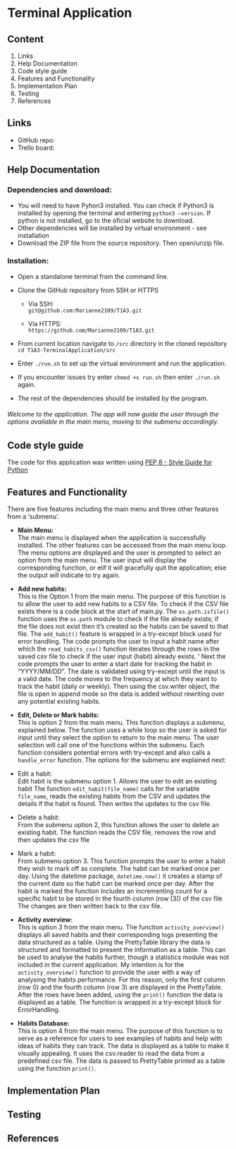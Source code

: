 # Terminal Application
## Content
1. Links
2. Help Documentation
3. Code style guide
4. Features and Functionality
5. Implementation Plan
6. Testing
7. References

## Links
- GitHub repo:
- Trello board:

## Help Documentation
### Dependencies and download:
* You will need to have Pyhon3 installed. You can check if Python3 is installed by opening the terminal and entering `python3 –version`. If python is not installed, go to the oficial website to download. 
* Other dependencies will be installed by virtual environment - see installation
* Download the ZIP file from the source repository. Then open/unzip file.

### Installation:
* Open a standalone terminal from the command line. 
* Clone the GitHub repository from SSH or HTTPS<br>
  - Via SSH:<br>
  `git@github.com:Marianne2109/T1A3.git`

  - Via HTTPS:<br>
  `https://github.com/Marianne2109/T1A3.git`

* From current location navigate to `/src` directory in the cloned repository<br>
       `cd T1A3-TerminalApplication/src`

* Enter `./run.sh` to set up the virtual environment and run the application. 

* If you encounter issues try enter `chmod +x run.sh` then enter `./run.sh` again.

* The rest of the dependencies should be installed by the program. 

###### Welcome to the application. The app will now guide the user through the options available in the main menu, moving to the submenu accordingly.

## Code style guide
The code for this application was written using [PEP 8 - Style Guide for Python](https://peps.python.org/pep-0008/) 

## Features and Functionality
There are five features including the main menu and three other features from a ‘submenu’. <br>
* **Main Menu:** <br> 
The main menu is displayed when the application is successfully installed. The other features can be accessed from the main menu loop. 
The menu options are displayed and the user is prompted to select an option from the main menu. The user input will display the corresponding function, or elif it will gracefully quit the application; else the output will indicate to try again.

* **Add new habits:** <br> 
This is the Option 1 from the main menu. The purpose of this function is to allow the user to add new habits to a CSV file. 
To check if the CSV file exists there is a code block at the start of main.py. The `os.path.isfile()` function uses the `os.path` module to check if the file already exists; if the file does not exist then it’s created so the habits can be saved to that file. 
The `add_habit()` feature is wrapped in a try-except block used for error handling.
The code prompts the user to input a habit name after which the `read_habits_csv()` function iterates through the rows in the saved csv file to check if the user input (habit) already exists. ‘
Next the code prompts the user to enter a start date for tracking the habit in “YYYY/MM/DD”. The date is validated using try-except until the input is a valid date.
The code moves to the frequency at which they want to track the habit (daily or weekly).
Then using the csv.writer object, the file is open in append mode so the data is added without rewriting over any potential existing habits. 

* **Edit, Delete or Mark habits:** <br>
This is option 2 from the main menu. This function displays a submenu, explained below. 
The function uses a while loop so the user is asked for input until they select the option to return to the main menu. 
The user selection will call one of the functions within the submenu. Each function considers potential errors with try-except and also calls a `handle_error` function. The options for the submenu are explained next:
 * Edit a habit:<br>
Edit habit is the submenu option 1. Allows the user to edit an existing habit
The function `edit_habit(file_name)` calls for the variable `file_name`, reads the existing habits from the CSV and updates the details if the habit is found. Then writes the updates to the csv file.

 * Delete a habit:<br>
From the submenu option 2, this function allows the user to delete an existing habit. The function reads the CSV file, removes the row and then updates the csv file

 * Mark a habit:<br>
From submenu option 3. This function prompts the user to enter a habit they wish to mark off as complete. The habit can be marked once per day. Using the datetime package, `datetime.now()` it creates a stamp of the current date so the habit can be marked once per day.  After the habit is marked the function includes an incrementing count for a specific habit to be stored in the fourth column (row [3]) of the csv file The changes are then written back to the csv file. 
   
* **Activity overview:** <br>
	This is option 3 from the main menu. The function `activity_overview()` displays all saved habits and their corresponding logs presenting the data structured as a table. Using the PrettyTable library the data is structured and formatted to present the information as a table. This can be used to analyse the habits further, though a statistics module was not included in the current application. My intention is for the `activity_overview()` function to provide the user with a way of analysing the habits performance. For this reason, only the first column (row 0) and the fourth column (row 3) are displayed in the PrettyTable.
After the rows have been added, using the `print()` function the data is displayed as a table.
The function is wrapped in a try-except block for ErrorHandling.

* **Habits Database:** <br>
This is option 4 from the main menu. The purpose of this function is to serve as a reference for users to see examples of habits and help with ideas of habits they can track. The data is displayed as a table to make it visually appealing. It uses the csv.reader to read the data from a predefined csv file. The data is passed to PrettyTable printed as a table using the function `print()`. 


## Implementation Plan
## Testing
## References



